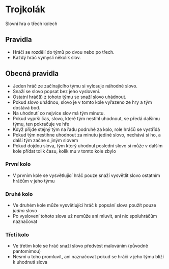 # Trojkolák
Slovní hra o třech kolech

## Pravidla
* Hráči se rozdělí do týmů po dvou nebo po třech.
* Každý hráč vymyslí několik slov.

## Obecná pravidla
* Jeden hráč ze začínajícího týmu si vylosuje náhodné slovo.
* Snaží se slovo popsat bez jeho vyslovení.
* Ostatní hráč(i) z tohoto týmu se snaží slovo uhádnout.
* Pokud slovo uhádnou, slovo je v tomto kole vyřazeno ze hry a tým dostává bod.
* Na uhodnutí co nejvíce slov má tým minutu.
* Pokud vyprší čas, slovo, které tým nestihl uhodnout, se předá dalšímu týmu, ten pokračuje ve hře
* Když přijde stejný tým na řadu podruhé za kolo, role hráčů se vystřídá
* Pokud tým nestihne uhodnout za minutu jediné slovo, nechává si ho, a další tým začne s jiným slovem
* Pokud dojdou slova, tým který uhodnul poslední slovo si může v dalším kole přídat tolik času, kolik mu v tomto kole zbylo

### První kolo
* V prvním kole se vysvětlující hráč pouze snaží vysvětlit slovo ostatním hráčům v jeho týmu
### Druhé kolo
* Ve druhém kole může vysvětlující hráč k popsání slova použít pouze _jedno_ slovo
* Po vyslovení tohoto slova už nemůže ani mluvit, ani nic spoluhráčům naznačovat
### Třetí kolo
* Ve třetím kole se hráč snaží slovo předvést malováním (původně pantomimou)
* Nesmí u toho promluvit, ani naznačovat pokud se hráči v jeho týmu blíží k uhodnutí slova
